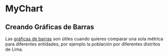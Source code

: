 # MyChart
## Creando Gráficas de Barras

Las [gráficas de barras](https://jeandevonne.github.io/MyChart) son útiles cuando quieres comparar una sola métrica para diferentes entidades,
por ejemplo la población por diferentes distritos de Lima.

